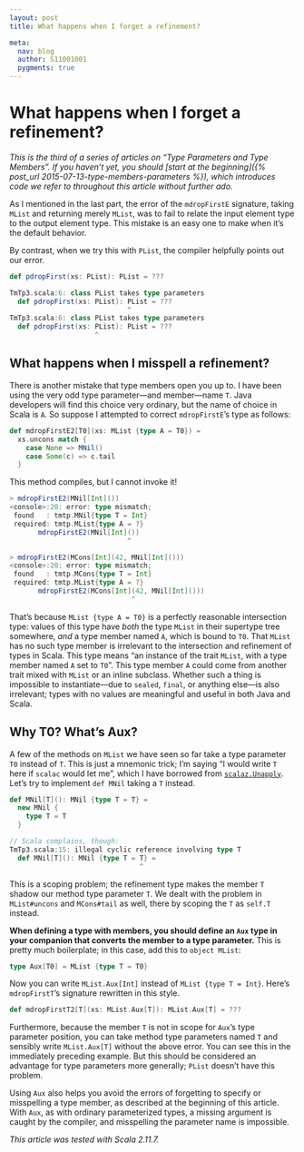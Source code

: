 ```yaml
---
layout: post
title: What happens when I forget a refinement?

meta:
  nav: blog
  author: S11001001
  pygments: true
---
```


What happens when I forget a refinement?
========================================

*This is the third of a series of articles on “Type Parameters and
Type Members”.  If you haven’t yet, you should
[start at the beginning]({% post_url 2015-07-13-type-members-parameters %}),
which introduces code we refer to throughout this article without
further ado.*

As I mentioned in the last part, the error of the `mdropFirstE`
signature, taking `MList` and returning merely `MList`, was to fail to
relate the input element type to the output element type.  This
mistake is an easy one to make when it’s the default behavior.

By contrast, when we try this with `PList`, the compiler helpfully
points out our error.

```scala
def pdropFirst(xs: PList): PList = ???

TmTp3.scala:6: class PList takes type parameters
  def pdropFirst(xs: PList): PList = ???
                             ^
TmTp3.scala:6: class PList takes type parameters
  def pdropFirst(xs: PList): PList = ???
                     ^
```

What happens when I misspell a refinement?
------------------------------------------

There is another mistake that type members open you up to. I have been
using the very odd type parameter—and member—name `T`.  Java
developers will find this choice very ordinary, but the name of choice
in Scala is `A`.  So suppose I attempted to correct `mdropFirstE`’s
type as follows:

```scala
def mdropFirstE2[T0](xs: MList {type A = T0}) =
  xs.uncons match {
    case None => MNil()
    case Some(c) => c.tail
  }
```

This method compiles, but I cannot invoke it!

```scala
> mdropFirstE2(MNil[Int]())
<console>:20: error: type mismatch;
 found   : tmtp.MNil{type T = Int}
 required: tmtp.MList{type A = ?}
       mdropFirstE2(MNil[Int]())
                             ^

> mdropFirstE2(MCons[Int](42, MNil[Int]()))
<console>:20: error: type mismatch;
 found   : tmtp.MCons{type T = Int}
 required: tmtp.MList{type A = ?}
       mdropFirstE2(MCons[Int](42, MNil[Int]()))
                              ^
```

That’s because `MList {type A = T0}` is a perfectly reasonable
intersection type: values of this type have *both* the type `MList` in
their supertype tree somewhere, *and* a type member named `A`, which
is bound to `T0`.  That `MList` has no such type member is irrelevant
to the intersection and refinement of types in Scala.  This type means
“an instance of the trait `MList`, with a type member named `A` set to
`T0`”.  This type member `A` could come from another trait mixed with
`MList` or an inline subclass.  Whether such a thing is impossible to
instantiate—due to `sealed`, `final`, or anything else—is also
irrelevant; types with no values are meaningful and useful in both
Java and Scala.

Why T0?  What’s Aux?
--------------------

A few of the methods on `MList` we have seen so far take a type
parameter `T0` instead of `T`.  This is just a mnemonic trick; I’m
saying “I would write `T` here if `scalac` would let me”, which I have
borrowed from
[`scalaz.Unapply`](https://github.com/scalaz/scalaz/blob/v7.1.3/core/src/main/scala/scalaz/Unapply.scala#L217).
Let’s try to implement `def MNil` taking a `T` instead.

```scala
def MNil[T](): MNil {type T = T} =
  new MNil {
    type T = T
  }

// Scala complains, though:
TmTp3.scala:15: illegal cyclic reference involving type T
  def MNil[T](): MNil {type T = T} =
                                ^
```

This is a scoping problem; the refinement type makes the member `T`
shadow our method type parameter `T`.  We dealt with the problem in
`MList#uncons` and `MCons#tail` as well, there by scoping the `T` as
`self.T` instead.

**When defining a type with members, you should define an `Aux` type
in your companion that converts the member to a type parameter.** This
is pretty much boilerplate; in this case, add this to `object MList`:

```scala
type Aux[T0] = MList {type T = T0}
```

Now you can write `MList.Aux[Int]` instead of `MList {type T = Int}`.
Here’s `mdropFirstT`’s signature rewritten in this style.

```scala
def mdropFirstT2[T](xs: MList.Aux[T]): MList.Aux[T] = ???
```

Furthermore, because the member `T` is not in scope for `Aux`’s type
parameter position, you can take method type parameters named `T` and
sensibly write `MList.Aux[T]` without the above error.  You can see
this in the immediately preceding example.  But this should be
considered an advantage for type parameters more generally; `PList`
doesn’t have this problem.

Using `Aux` also helps you avoid the errors of forgetting to specify
or misspelling a type member, as described at the beginning of this
article.  With `Aux`, as with ordinary parameterized types, a missing
argument is caught by the compiler, and misspelling the parameter name
is impossible.

*This article was tested with Scala 2.11.7.*
